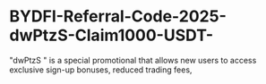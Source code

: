 # BYDFI-Referral-Code-2025-dwPtzS-Claim1000-USDT-
"dwPtzS  " is a special promotional that allows new users to access exclusive sign-up bonuses, reduced trading fees,
